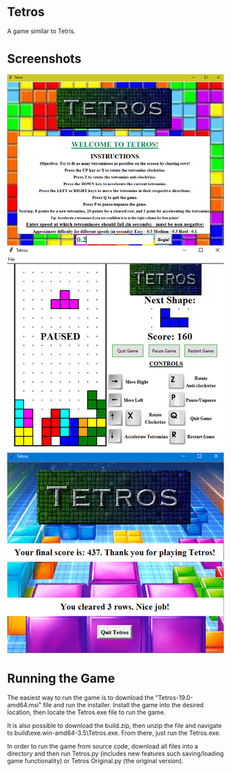 # Tetros
A game similar to Tetris.

# Screenshots
![Tetros Entry Screen](/Screenshots/entry.PNG?raw=true "Tetros Entry Screen")
![Tetros Main Interface](/Screenshots/main_interface.PNG?raw=true "Tetros Main Interface")
![Tetros End screen](/Screenshots/end_screen.PNG?raw=true "Tetros End screen")

# Running the Game
The easiest way to run the game is to download the "Tetros-19.0-amd64.msi" file and run the installer. Install the game into the desired location, then locate the Tetros.exe file to run the game.

It is also possible to download the build.zip, then unzip the file and navigate to build\exe.win-amd64-3.5\Tetros.exe. From there, just run the Tetros.exe.

In order to run the game from source code, download all files into a directory and then run Tetros.py (includes new features such saving/loading game functionality) or Tetros Original.py (the original version).

